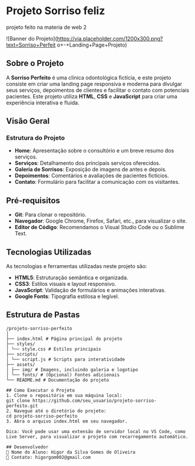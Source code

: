 # Projeto Sorriso feliz

projeto feito na materia de web 2

![Banner do
Projeto](https://via.placeholder.com/1200x300.png?text=Sorriso+Perfeit
o+-+Landing+Page+Projeto)

## Sobre o Projeto

A **Sorriso Perfeito** é uma clínica odontológica fictícia, e este
projeto consiste em criar uma landing page responsiva e moderna para
divulgar seus serviços, depoimentos de clientes e facilitar o contato
com potenciais pacientes. Este projeto utiliza **HTML**, **CSS** e
**JavaScript** para criar uma experiência interativa e fluida.

## Visão Geral

### Estrutura do Projeto

- **Home**: Apresentação sobre o consultório e um breve resumo dos
  serviços.
- **Serviços**: Detalhamento dos principais serviços oferecidos.
- **Galeria de Sorrisos**: Exposição de imagens de antes e depois.
- **Depoimentos**: Comentários e avaliações de pacientes fictícios.
- **Contato**: Formulário para facilitar a comunicação com os
  visitantes.

## Pré-requisitos

- **Git**: Para clonar o repositório.
- **Navegador**: Google Chrome, Firefox, Safari, etc., para visualizar
  o site.
- **Editor de Código**: Recomendamos o Visual Studio Code ou o Sublime
  Text.

## Tecnologias Utilizadas

As tecnologias e ferramentas utilizadas neste projeto são:

- **HTML5**: Estruturação semântica e organizada.
- **CSS3**: Estilos visuais e layout responsivo.
- **JavaScript**: Validação de formulários e animações interativas.
- **Google Fonts**: Tipografia estilosa e legível.


## Estrutura de Pastas

```plaintext
/projeto-sorriso-perfeito
│
├── index.html # Página principal do projeto
├── styles/
│ └── style.css # Estilos principais
├── scripts/
│ └── script.js # Scripts para interatividade
├── assets/
│ ├── img/ # Imagens, incluindo galeria e logotipo
│ └── fonts/ # (Opcional) Fontes adicionais
└── README.md # Documentação do projeto

## Como Executar o Projeto
1. Clone o repositório em sua máquina local:
git clone https://github.com/seu_usuario/projeto-sorriso-
perfeito.git
2. Navegue até o diretório do projeto:
cd projeto-sorriso-perfeito
3. Abra o arquivo index.html em seu navegador.

Dica: Você pode usar uma extensão de servidor local no VS Code, como
Live Server, para visualizar o projeto com recarregamento automático.

## Desenvolvedor
 Nome do Aluno: Higor da Silva Gomes de Oliveira 
 Contato: higorgom002@gmail.com
```
